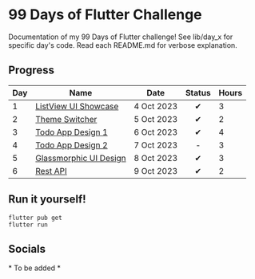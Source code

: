 # 99 Days of Flutter Challenge
Documentation of my 99 Days of Flutter challenge! See lib/day_x for specific day's code. Read each README.md for verbose explanation.

## Progress
| Day | Name                                           | Date       | Status | Hours |
|-----|------------------------------------------------|------------|:------:|-------|
| 1   | [ListView UI Showcase](/lib/day_1/README.md)   | 4 Oct 2023 |   ✔    | 3     |
| 2   | [Theme Switcher](/lib/day_2/README.md)         | 5 Oct 2023 |   ✔    | 2     |
| 3   | [Todo App Design 1](/lib/day_3/README.md)      | 6 Oct 2023 |   ✔    | 4     |
| 4   | [Todo App Design 2](/lib/day_4/README.md)      | 7 Oct 2023 |   -    | 3     |
| 5   | [Glassmorphic UI Design](/lib/day_5/README.md) | 8 Oct 2023 |   ✔    | 3     |
| 6   | [Rest API](/lib/day_6/README.md)               | 9 Oct 2023 |   ✔    | 2     |

## Run it yourself!
```
flutter pub get
flutter run
```

## Socials
\* To be added *